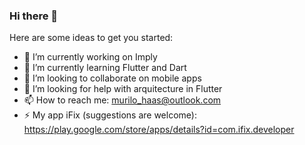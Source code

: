 ### Hi there 👋

Here are some ideas to get you started:

- 🔭 I’m currently working on Imply
- 🌱 I’m currently learning Flutter and Dart
- 👯 I’m looking to collaborate on mobile apps
- 🤔 I’m looking for help with arquitecture in Flutter
- 📫 How to reach me: murilo_haas@outlook.com
- ⚡ My app iFix (suggestions are welcome): https://play.google.com/store/apps/details?id=com.ifix.developer

